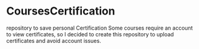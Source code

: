 # CoursesCertification
repository to save personal Certification
Some courses require an account to view certificates, so I decided to create this repository to upload certificates and avoid account issues.
